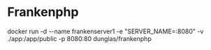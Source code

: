 # Frankenphp
docker run -d --name frankenserver1 -e "SERVER_NAME=:8080" -v ./app:/app/public -p 8080:80 dunglas/frankenphp
